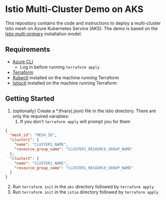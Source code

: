 # Istio Multi-Cluster Demo on AKS

This repository contains the code and instructions to deploy a multi-cluster Istio mesh on Azure Kubernetes Service (AKS). The demo is based on the [Istio multi-primary](https://istio.io/docs/setup/install/multicluster/multi-primary_multi-network/) installation model.

## Requirements

- [Azure CLI](https://docs.microsoft.com/en-us/cli/azure/install-azure-cli?view=azure-cli-latest)
  - Log in before running `terraform apply`
- [Terraform](https://developer.hashicorp.com/terraform/downloads)
- [Kubectl](https://kubernetes.io/docs/reference/kubectl/) installed on the machine running Terraform
- [Istioctl](https://istio.io/latest/docs/setup/getting-started/#download) installed on the machine running Terraform

## Getting Started

1. (optionally) Create a *.tfvars(.json) file in the istio directory. There are only the required variables:
   1. If you don't `terraform apply` will prompt you for them

```json
{
  "mesh_id": "MESH_ID",
  "cluster1": {
    "name": "CLUSTER1_NAME",
    "resource_group_name": "CLUSTER1_RESOURCE_GROUP_NAME"
  },
  "cluster2": {
    "name": "CLUSTER1_NAME",
    "resource_group_name": "CLUSTER1_RESOURCE_GROUP_NAME"
  }
}
```

2. Run `terraform init` in the `aks` directory followed by `terraform apply`
3. Run `terraform init` in the `istio` directory followed by `terraform apply`
